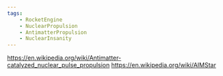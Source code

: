 ```yaml
---
tags:
    - RocketEngine
    - NuclearPropulsion
    - AntimatterPropulsion
    - NuclearInsanity
---
```


https://en.wikipedia.org/wiki/Antimatter-catalyzed_nuclear_pulse_propulsion
https://en.wikipedia.org/wiki/AIMStar